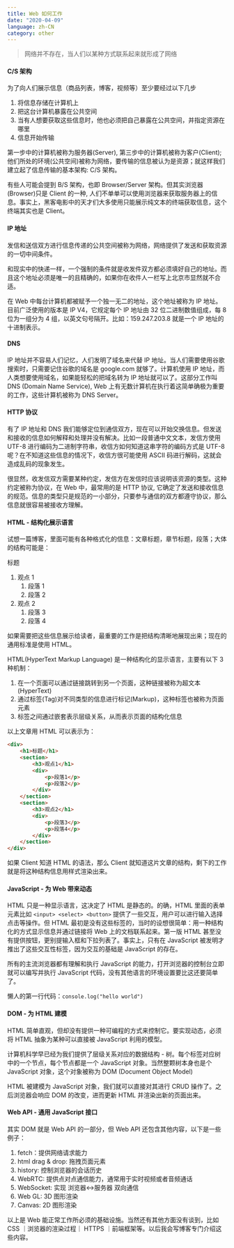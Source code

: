 ```yaml
---
title: Web 如何工作
date: "2020-04-09"
language: zh-CN
category: other
---
```


> 网络并不存在，当人们以某种方式联系起来就形成了网络

#### C/S 架构

为了向人们展示信息（商品列表，博客，视频等）至少要经过以下几步

1. 将信息存储在计算机上
2. 把这台计算机暴露在公共空间
3. 当有人想要获取这些信息时，他也必须把自己暴露在公共空间，并指定资源在哪里
4. 信息开始传输

第一步中的计算机被称为服务器(Server), 第三步中的计算机被称为客户(Client); 他们所处的环境(公共空间)被称为网络，要传输的信息被认为是资源；就这样我们建立起了信息传输的基本架构: C/S 架构。

有些人可能会提到 B/S 架构，也即 Browser/Server 架构。但其实浏览器(Browser)只是 Client 的一种, 人们不单单可以使用浏览器来获取服务器上的信息。事实上，黑客电影中的天才们大多使用只能展示纯文本的终端获取信息，这个终端其实也是 Client。

#### IP 地址

发信和送信双方进行信息传递的公共空间被称为网络，网络提供了发送和获取资源的一切中间条件。

和现实中的快递一样，一个强制的条件就是收发件双方都必须填好自己的地址。而且这个地址必须是唯一的且精确的，如果你在收件人一栏写上北京市显然就不合适。

在 Web 中每台计算机都被赋予一个独一无二的地址，这个地址被称为 IP 地址。目前广泛使用的版本是 IP V4，它规定每个 IP 地址由 32 位二进制数值组成，每 8 位为一组分为 4 组，以英文句号隔开。比如：159.247.203.8 就是一个 IP 地址的十进制表示。

#### DNS

IP 地址并不容易人们记忆，人们发明了域名来代替 IP 地址。当人们需要使用谷歌搜索时，只需要记住谷歌的域名是 google.com 就够了。计算机使用 IP 地址，而人类想要使用域名，如果能轻松的把域名转为 IP 地址就可以了。这部分工作叫 DNS (Domain Name Service), Web 上有无数计算机在执行着这简单确极为重要的工作，这些计算机被称为 DNS Server。

#### HTTP 协议

有了 IP 地址和 DNS 我们能够定位到通信双方，现在可以开始交换信息。但发送和接收的信息如何解释和处理并没有解决。比如一段普通中文文本，发信方使用 UTF-8 进行编码为二进制字符串，收信方如何知道这串字符的编码方式是 UTF-8 呢？在不知道这些信息的情况下，收信方很可能使用 ASCII 码进行解码，这就会造成乱码的现象发生。

很显然，收发信双方需要某种约定，发信方在发信时应该说明该资源的类型。这种约定被称为协议，在 Web 中，最常用的是 HTTP 协议, 它确定了发送和接收信息的规范。信息的类型只是规范的一小部分，只要参与通信的双方都遵守协议，那么信息就很容易被接收方理解。

#### HTML - 结构化展示语言

试想一篇博客，里面可能有各种格式化的信息：文章标题，章节标题，段落；大体的结构可能是：

标题

1. 观点 1
   1. 段落 1
   2. 段落 2
2. 观点 2
   1. 段落 3
   2. 段落 4

如果需要把这些信息展示给读者，最重要的工作是把结构清晰地展现出来；现在的通用标准是使用 HTML。

HTML(HyperText Markup Language) 是一种结构化的显示语言，主要有以下 3 种机制：

1. 在一个页面可以通过链接跳转到另一个页面，这种链接被称为超文本(HyperText)
2. 通过标签(Tag)对不同类型的信息进行标记(Markup)，这种标签也被称为页面元素
3. 标签之间通过嵌套表示层级关系，从而表示页面的结构化信息

以上文章用 HTML 可以表示为：

```html
<div>
    <h1>标题</h1>
    <section>
        <h3>观点1</h1>
        <div>
            <p>段落1</p>
            <p>段落2</p>
        </div>
    </section>
    <section>
        <h3>观点2</h1>
        <div>
            <p>段落3</p>
            <p>段落4</p>
        </div>
    </section>
</div>
```

如果 Client 知道 HTML 的语法，那么 Client 就知道这片文章的结构，剩下的工作就是将这种结构信息用样式渲染出来。

#### JavaScript - 为 Web 带来动态

HTML 只是一种显示语言，这决定了 HTML 是静态的。的确，HTML 里面的表单元素比如 `<input> <select> <button>` 提供了一些交互，用户可以进行输入选择点击等操作。但 HTML 最初是没有这些标签的，当时的设想很简单：用一种结构化的方式显示信息并通过链接将 Web 上的文档联系起来。第一版 HTML 甚至没有提供按钮，更别提输入框和下拉列表了。事实上，只有在 JavaScript 被发明才推出了这些交互性标签，因为交互的基础是 JavaScript 的存在。

所有的主流浏览器都有理解和执行 JavaScript 的能力，打开浏览器的控制台立即就可以编写并执行 JavaScript 代码，没有其他语言的环境设置要比这还要简单了。

懒人的第一行代码：`console.log("hello world")`

#### DOM - 为 HTML 建模

HTML 简单直观，但却没有提供一种可编程的方式来控制它。要实现动态，必须将 HTML 抽象为某种可以直接被 JavaScript 利用的模型。

计算机科学早已经为我们提供了层级关系对应的数据结构 - 树。每个标签对应树中的一个节点，每个节点都是一个 JavaScript 对象。当然整颗树本身也是个 JavaScript 对象，这个对象被称为 DOM (Document Object Model)

HTML 被建模为 JavaScript 对象，我们就可以直接对其进行 CRUD 操作了。之后浏览器会响应 DOM 的改变，进而更新 HTML 并渲染出新的页面出来。

#### Web API - 通用 JavaScript 接口

其实 DOM 就是 Web API 的一部分，但 Web API 还包含其他内容，以下是一些例子：

1. fetch：提供网络请求能力
2. html drag & drop: 拖拽页面元素
3. history: 控制浏览器的会话历史
4. WebRTC: 提供点对点通信能力，通常用于实时视频或者音频通话
5. WebSocket: 实现 浏览器<->服务器 双向通信
6. Web GL: 3D 图形渲染
7. Canvas: 2D 图形渲染

以上是 Web 能正常工作所必须的基础设施。当然还有其他方面没有谈到，比如 CSS ｜浏览器的渲染过程｜ HTTPS ｜前端框架等。以后我会写博客专门介绍这些内容。
